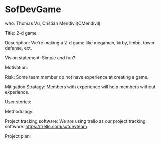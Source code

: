 # SofDevGame
who:
Thomas Vu, Cristian Mendivil(CMendivil)

Title:
2-d game

Description: 
We're making a 2-d game like megaman, kirby, limbo, tower defense, ect.

Vision statement: 
Simple and fun?

Motivation:

Risk:
Some team member do not have experience at creating a game.

Mitigation Stratagy:
Members with experience will help members without experience.

User stories:

Methodology:

Project tracking software:
We are using trello as our project tracking software.
https://trello.com/sofdevteam

Project plan:




